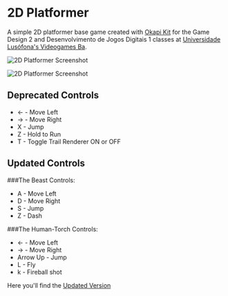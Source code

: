 # 2D Platformer
A simple 2D platformer base game created with [Okapi Kit](https://github.com/VideojogosLusofona/OkapiKit) for the Game Design 2 and Desenvolvimento de Jogos Digitais 1 classes at [Universidade Lusófona's Videogames Ba](https://www.ulusofona.pt/en/lisboa/bachelor/videogames).

![2D Platformer Screenshot](https://github.com/wilroda/platformer/blob/main/2dplatformer_01.png?raw=true)

![2D Platformer Screenshot](https://github.com/wilroda/platformer/blob/main/2dplatformer_02.png?raw=true)

## Deprecated Controls
- ← - Move Left
- → - Move Right
- X - Jump
- Z - Hold to Run
- T - Toggle Trail Renderer ON or OFF

## Updated Controls
###The Beast Controls:
- A - Move Left
- D - Move Right
- S - Jump
- Z - Dash

###The Human-Torch Controls:
- ← - Move Left
- → - Move Right
- Arrow Up - Jump
- L - Fly
- k - Fireball shot

Here you'll find the [Updated Version](https://www.mediafire.com/file/szppdvt4urbj9jl/FantasticFourUpdated.zip/file)

